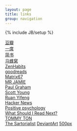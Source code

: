 ```yaml
---
layout: page
title: links
group: navigation
---
```


{% include JB/setup %}

[豆瓣](http://book.douban.com)  
[一席](http://yixi.tv/)    
[简书](http://www.jianshu.com)   
[马蜂窝](http://www.mafengwo.cn/)   
[ZenHabits](http://zenhabits.net/)  
[goodreads](http://www.goodreads.com/)  
[Matrix67](http://matrix67.com/)     
[MR JAMIE](http://mrjamie.cc/)  
[Paul Graham](http://www.paulgraham.com/)  
[Scott Young](http://www.scotthyoung.com/)   
[Ruan Yifeng](http://www.ruanyifeng.com/home.html)    
[Hacker News](https://news.ycombinator.com/)  
[Positive psychology](http://www.positivepsychology.org/)  
[What Should I Read Next?](http://www.whatshouldireadnext.com/)    
[TOMMY TON](http://tommyton.tumblr.com/)   
[The Sartorialist](http://www.thesartorialist.com/)
[DeviantArt](https://www.deviantart.com/)
[500px](https://500px.com/editors)
<!--
*# sort*
-->
